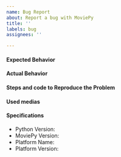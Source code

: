 ```yaml
---
name: Bug Report
about: Report a bug with MoviePy
title: ''
labels: bug
assignees: ''

---
```


<!--
You can format code by putting ``` (that's 3 backticks) on a line by itself at the beginning and end of each code block. For example:

```
from moviepy import *
clip = ColorClip((600, 400), color=(255, 100, 0), duration=2)
```

Please, include runnable working example of code that can trigger the bug so we can easily reproduce and investigate the bug.
-->


#### Expected Behavior


#### Actual Behavior


#### Steps and code to Reproduce the Problem
<!-- Please include code that demonstrates this problem so that we can reproduce it. For advice on how to do this, see https://stackoverflow.com/help/mcve

It's higlhy helpfull if you can provide an exact and complete code reproducing the bug, *along with all necessary medias (videos, images, sounds, etc.).* 

Ideally you should provide a functional code snippet that maintainers can run to investigate the bug.
-->


#### Used medias
<!-- If you use any external media in the code triggering the bug, please include them in this issue so we can easily reproduce -->


#### Specifications

  - Python Version:
  - MoviePy Version:
  - Platform Name:
  - Platform Version:

